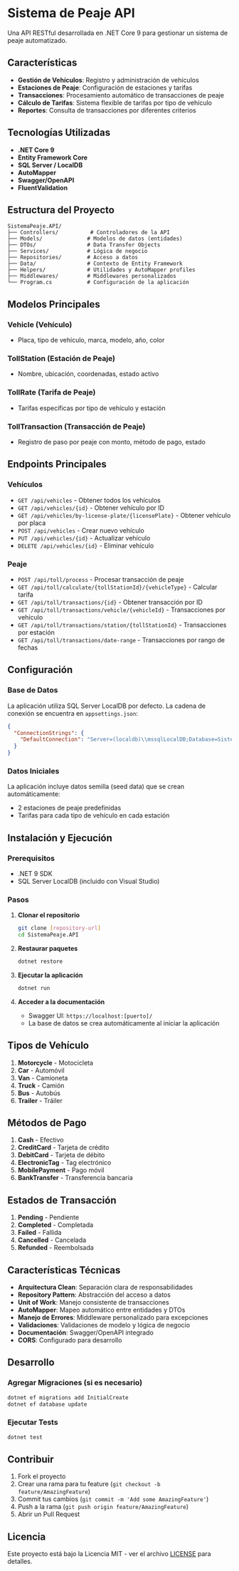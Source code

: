 # Sistema de Peaje API

Una API RESTful desarrollada en .NET Core 9 para gestionar un sistema de peaje automatizado.

## Características

- **Gestión de Vehículos**: Registro y administración de vehículos
- **Estaciones de Peaje**: Configuración de estaciones y tarifas
- **Transacciones**: Procesamiento automático de transacciones de peaje
- **Cálculo de Tarifas**: Sistema flexible de tarifas por tipo de vehículo
- **Reportes**: Consulta de transacciones por diferentes criterios

## Tecnologías Utilizadas

- **.NET Core 9**
- **Entity Framework Core**
- **SQL Server / LocalDB**
- **AutoMapper**
- **Swagger/OpenAPI**
- **FluentValidation**

## Estructura del Proyecto

```
SistemaPeaje.API/
├── Controllers/          # Controladores de la API
├── Models/              # Modelos de datos (entidades)
├── DTOs/                # Data Transfer Objects
├── Services/            # Lógica de negocio
├── Repositories/        # Acceso a datos
├── Data/                # Contexto de Entity Framework
├── Helpers/             # Utilidades y AutoMapper profiles
├── Middlewares/         # Middlewares personalizados
└── Program.cs           # Configuración de la aplicación
```

## Modelos Principales

### Vehicle (Vehículo)
- Placa, tipo de vehículo, marca, modelo, año, color

### TollStation (Estación de Peaje)
- Nombre, ubicación, coordenadas, estado activo

### TollRate (Tarifa de Peaje)
- Tarifas específicas por tipo de vehículo y estación

### TollTransaction (Transacción de Peaje)
- Registro de paso por peaje con monto, método de pago, estado

## Endpoints Principales

### Vehículos
- `GET /api/vehicles` - Obtener todos los vehículos
- `GET /api/vehicles/{id}` - Obtener vehículo por ID
- `GET /api/vehicles/by-license-plate/{licensePlate}` - Obtener vehículo por placa
- `POST /api/vehicles` - Crear nuevo vehículo
- `PUT /api/vehicles/{id}` - Actualizar vehículo
- `DELETE /api/vehicles/{id}` - Eliminar vehículo

### Peaje
- `POST /api/toll/process` - Procesar transacción de peaje
- `GET /api/toll/calculate/{tollStationId}/{vehicleType}` - Calcular tarifa
- `GET /api/toll/transactions/{id}` - Obtener transacción por ID
- `GET /api/toll/transactions/vehicle/{vehicleId}` - Transacciones por vehículo
- `GET /api/toll/transactions/station/{tollStationId}` - Transacciones por estación
- `GET /api/toll/transactions/date-range` - Transacciones por rango de fechas

## Configuración

### Base de Datos
La aplicación utiliza SQL Server LocalDB por defecto. La cadena de conexión se encuentra en `appsettings.json`:

```json
{
  "ConnectionStrings": {
    "DefaultConnection": "Server=(localdb)\\mssqlLocalDB;Database=SistemaPeajeDB;Trusted_Connection=true;MultipleActiveResultSets=true"
  }
}
```

### Datos Iniciales
La aplicación incluye datos semilla (seed data) que se crean automáticamente:
- 2 estaciones de peaje predefinidas
- Tarifas para cada tipo de vehículo en cada estación

## Instalación y Ejecución

### Prerequisitos
- .NET 9 SDK
- SQL Server LocalDB (incluido con Visual Studio)

### Pasos
1. **Clonar el repositorio**
   ```bash
   git clone [repository-url]
   cd SistemaPeaje.API
   ```

2. **Restaurar paquetes**
   ```bash
   dotnet restore
   ```

3. **Ejecutar la aplicación**
   ```bash
   dotnet run
   ```

4. **Acceder a la documentación**
   - Swagger UI: `https://localhost:[puerto]/`
   - La base de datos se crea automáticamente al iniciar la aplicación

## Tipos de Vehículo

1. **Motorcycle** - Motocicleta
2. **Car** - Automóvil
3. **Van** - Camioneta
4. **Truck** - Camión
5. **Bus** - Autobús
6. **Trailer** - Tráiler

## Métodos de Pago

1. **Cash** - Efectivo
2. **CreditCard** - Tarjeta de crédito
3. **DebitCard** - Tarjeta de débito
4. **ElectronicTag** - Tag electrónico
5. **MobilePayment** - Pago móvil
6. **BankTransfer** - Transferencia bancaria

## Estados de Transacción

1. **Pending** - Pendiente
2. **Completed** - Completada
3. **Failed** - Fallida
4. **Cancelled** - Cancelada
5. **Refunded** - Reembolsada

## Características Técnicas

- **Arquitectura Clean**: Separación clara de responsabilidades
- **Repository Pattern**: Abstracción del acceso a datos
- **Unit of Work**: Manejo consistente de transacciones
- **AutoMapper**: Mapeo automático entre entidades y DTOs
- **Manejo de Errores**: Middleware personalizado para excepciones
- **Validaciones**: Validaciones de modelo y lógica de negocio
- **Documentación**: Swagger/OpenAPI integrado
- **CORS**: Configurado para desarrollo

## Desarrollo

### Agregar Migraciones (si es necesario)
```bash
dotnet ef migrations add InitialCreate
dotnet ef database update
```

### Ejecutar Tests
```bash
dotnet test
```

## Contribuir

1. Fork el proyecto
2. Crear una rama para tu feature (`git checkout -b feature/AmazingFeature`)
3. Commit tus cambios (`git commit -m 'Add some AmazingFeature'`)
4. Push a la rama (`git push origin feature/AmazingFeature`)
5. Abrir un Pull Request

## Licencia

Este proyecto está bajo la Licencia MIT - ver el archivo [LICENSE](LICENSE) para detalles.
